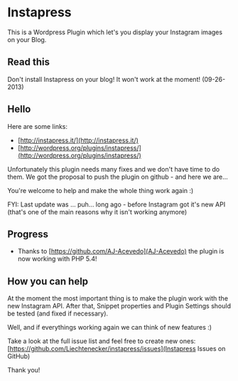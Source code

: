 
Instapress
==========

This is a Wordpress Plugin which let's you display your Instagram images on your Blog.

Read this
---------
Don't install Instapress on your blog! It won't work at the moment! (09-26-2013)

Hello
-----

Here are some links:

* [http://instapress.it/](http://instapress.it/)
* [http://wordpress.org/plugins/instapress/](http://wordpress.org/plugins/instapress/)

Unfortunately this plugin needs many fixes and we don't have time to do them. 
We got the proposal to push the plugin on github - and here we are...

You're welcome to help and make the whole thing work again :)

FYI: Last update was ... puh... long ago - before Instagram got it's new API (that's one of the main reasons why it isn't working anymore)


Progress
--------

* Thanks to [https://github.com/AJ-Acevedo](AJ-Acevedo) the plugin is now working with PHP 5.4!

How you can help
----------------

At the moment the most important thing is to make the plugin work with the new Instagram API.
After that, Snippet properties and Plugin Settings should be tested (and fixed if necessary).

Well, and if everythings working again we can think of new features :)

Take a look at the full issue list and feel free to create new ones: [https://github.com/Liechtenecker/instapress/issues](Instapress Issues on GitHub)

Thank you!
